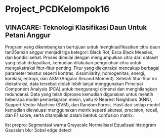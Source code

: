 # Project_PCDKelompok16

## VINACARE: Teknologi Klasifikasi Daun Untuk Petani Anggur

Program yang dikembangkan bertujuan untuk mengklasifikasikan citra daun tan05aman anggur menjadi tiga kategori: Black Rot, Esca Black Measles, dan kondisi sehat. Proses dimulai dengan mengumpulkan citra dari dataset yang telah didapatkan, kemudian dilakukan pengolahan citra untuk mengekstraksi fitur-fitur penting. Fitur yang diekstraksi mencakup berbagai parameter tekstur seperti kontras, dissimilarity, homogenitas, energi, korelasi, entropi, dan ASM (Angular Second Moment). Setelah fitur-fitur ini diekstraksi, data tersebut diolah lebih lanjut menggunakan Principal Component Analysis (PCA) untuk mengurangi dimensi dan menghilangkan redundansi. Data yang telah diproses kemudian digunakan untuk melatih beberapa model pembelajaran mesin, yaitu K-Nearest Neighbors (KNN), Support Vector Machine (SVM), dan Random Forest. Hasil dari setiap model kemudian dievaluasi menggunakan metrik seperti akurasi, precision, recall, dan F1 score, serta ditampilkan dalam bentuk confusion matrix.


list prepro:
Segmentasi warna
Grayscale
Normalisasi
Equalisasi histogram
Gaussian blur
Sobel edge detect
